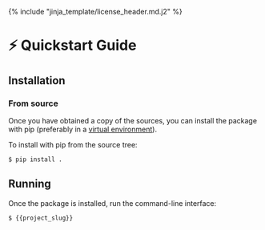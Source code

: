 {% include "jinja_template/license_header.md.j2" %}
# ⚡ Quickstart Guide

## Installation

### From source

Once you have obtained a copy of the sources, you can install the package with
pip (preferably in a [virtual environment]).

To install with pip from the source tree:

```console
$ pip install .
```

[virtual environment]: https://docs.python.org/3/tutorial/venv.html

## Running

Once the package is installed, run the command-line interface:

```console
$ {{project_slug}}
```
